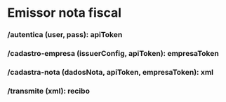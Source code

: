 # Emissor nota fiscal

### /autentica (user, pass): apiToken
### /cadastro-empresa (issuerConfig, apiToken): empresaToken
### /cadastra-nota (dadosNota, apiToken, empresaToken): xml
### /transmite (xml): recibo
